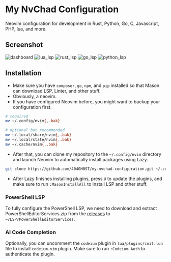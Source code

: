# My NvChad Configuration
Neovim configuration for development in Rust, Python, Go, C, Javascript, PHP, lua, and more.

## Screenshot
![dashboard](https://i.ibb.co/MPSrkjC/image.png)
![lua_lsp](https://i.ibb.co/cQCdvZ4/image.png)
![rust_lsp](https://i.imgur.com/poZKw5N.png)
![go_lsp](https://i.imgur.com/3nmnXln.png)
![python_lsp](https://i.imgur.com/XJ8g9Ts.png)

## Installation
- Make sure you have `composer`, `go`, `npm`, and `pip` installed so that Mason can download LSP, Linter, and other stuff.
- Obviously, a neovim.
- If you have configured Neovim before, you might want to backup your configuration first.
```bash
# required
mv ~/.config/nvim{,.bak}

# optional but recommended
mv ~/.local/share/nvim{,.bak}
mv ~/.local/state/nvim{,.bak}
mv ~/.cache/nvim{,.bak}
```
- After that, you can clone my repository to the `~/.config/nvim` directory and launch Neovim to automatically install packages using Lazy.
```bash
git clone https://github.com/404GH0ST/my-nvchad-configuration.git ~/.config/nvim && nvim
```
- After Lazy finishes installing plugins, press `U` to update the plugins, and make sure to run `:MasonInstallAll` to install LSP and other stuff.

### PowerShell LSP
To fully configure the PowerShell LSP, we need to download and extract PowerShellEditorServices.zip from the [releases](https://github.com/PowerShell/PowerShellEditorServices/releases) to `~/LSP/PowerShellEditorServices`.
### AI Code Completion
Optionally, you can uncomment the `codeium` plugin in `lua/plugins/init.lua` file to install `codeium.vim` plugin. Make sure to run `:Codeium Auth` to authenticate the plugin.
